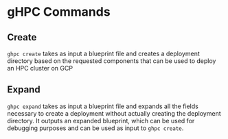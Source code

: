 # gHPC Commands

## Create

`ghpc create` takes as input a blueprint file and creates a deployment directory
based on the requested components that can be used to deploy an HPC cluster on
GCP

## Expand

`ghpc expand` takes as input a blueprint file and expands all the fields
necessary to create a deployment without actually creating the deployment
directory. It outputs an expanded blueprint, which can be used for debugging
purposes and can be used as input to `ghpc create`.
